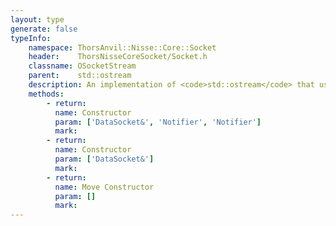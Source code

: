 ```yaml
---
layout: type
generate: false
typeInfo:
    namespace: ThorsAnvil::Nisse::Core::Socket
    header:    ThorsNisseCoreSocket/Socket.h
    classname: OSocketStream
    parent:    std::ostream
    description: An implementation of <code>std::ostream</code> that uses <code>SocketStreamBuffer</code> as the buffer.<br>The <code>Notofer</code> is a primitive event callback mechanism.A blocking write call to these streams calls the <code>Notifier noData</code>. This is used by the <a href="#Server">Server</a> infastructure to yield control back to the main event loop.<br><code>using Notifier = std::function<void()>;</code>
    methods:
        - return:
          name: Constructor
          param: ['DataSocket&', 'Notifier', 'Notifier']
          mark:
        - return:
          name: Constructor
          param: ['DataSocket&']
          mark:
        - return: 
          name: Move Constructor
          param: []
          mark:
---
```


